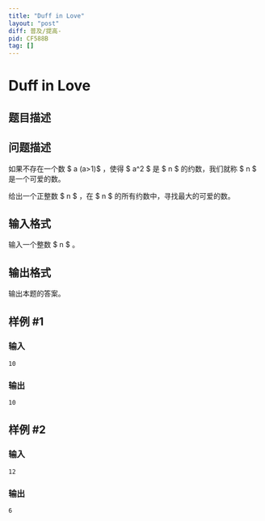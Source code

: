 ```yaml
---
title: "Duff in Love"
layout: "post"
diff: 普及/提高-
pid: CF588B
tag: []
---
```


# Duff in Love

## 题目描述

## 问题描述

如果不存在一个数 $ a (a>1)$ ，使得 $ a^2 $ 是 $ n $ 的约数，我们就称 $ n $ 是一个可爱的数。

给出一个正整数 $ n $ ，在 $ n $ 的所有约数中，寻找最大的可爱的数。

## 输入格式

输入一个整数 $ n $ 。

## 输出格式

输出本题的答案。

## 样例 #1

### 输入

```
10

```

### 输出

```
10

```

## 样例 #2

### 输入

```
12

```

### 输出

```
6

```


